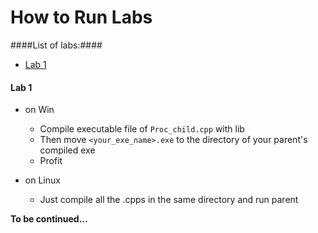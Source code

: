 

# How to Run Labs #
####List of labs:####
* <a href="#lab1">Lab 1</a>

#### <a name="lab1">Lab 1</a>

* on Win 
  - Compile executable file of `Proc_child.cpp` with lib
  - Then move `<your_exe_name>.exe` to the directory of your parent's compiled exe
  - Profit

* on Linux 
  - Just compile all the .cpps in the same directory and run parent
  
**To be continued...**
